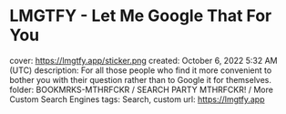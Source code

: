 # LMGTFY - Let Me Google That For You

cover: https://lmgtfy.app/sticker.png
created: October 6, 2022 5:32 AM (UTC)
description: For all those people who find it more convenient to bother you with their question rather than to Google it for themselves.
folder: BOOKMRKS-MTHRFCKR / SEARCH PARTY MTHRFCKR! / More Custom Search Engines
tags: Search, custom
url: https://lmgtfy.app